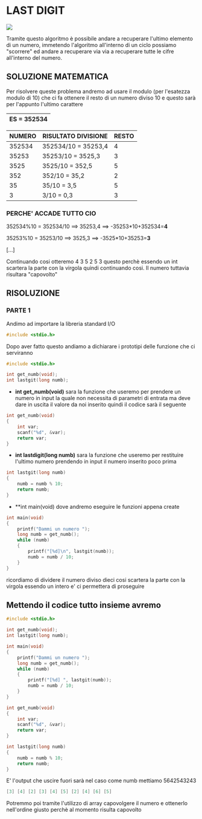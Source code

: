 # LAST DIGIT

![](https://img.shields.io/badge/snippet-c-green)

Tramite questo algoritmo è possibile andare a recuperare l'ultimo elemento di un numero, immetendo l'algoritmo all'interno di un ciclo possiamo "scorrere" ed andare a recuperare via via a recuperare tutte le cifre all'interno del numero.

## SOLUZIONE MATEMATICA
Per risolvere queste problema andremo ad usare il modulo (per l'esatezza modulo di 10) che ci fa ottenere il resto di un numero diviso 10 e questo sarà per l'appunto l'ultimo carattere

| ES = 352534|
| ------------- |


| NUMERO  | RISULTATO DIVISIONE |  RESTO |
| ------------- | ------------- |  ------------- |
| 352534  | 352534/10 = 35253,4  | 4 |
| 35253  | 35253/10 = 3525,3  | 3 |
| 3525  | 3525/10 = 352,5  | 5 |
| 352  | 352/10 = 35,2  | 2 |
| 35  | 35/10 = 3,5  | 5 |
| 3  | 3/10 = 0,3  | 3 |

### PERCHE' ACCADE TUTTO CIO

352534%10 = 352534/10 ==> 35253,4 ==> -35253*10+352534=**4** 

35253%10 = 35253/10 ==> 3525,3 ==> -3525*10+35253=**3**

[...]

Continuando cosi otteremo 4 3 5 2 5 3 questo perchè essendo un int scartera la parte con la virgola quindi continuando cosi.
Il numero tuttavia risultara "capovolto"

## RISOLUZIONE

### PARTE 1
Andimo ad importare la libreria standard I/O
```c
#include <stdio.h>
```
Dopo aver fatto questo andiamo a dichiarare i prototipi delle funzione che ci serviranno
```c
#include <stdio.h>

int get_numb(void);
int lastgit(long numb);
```
* **int get_numb(void)** sara la funzione che useremo per prendere un numero in input la quale non necessita di parametri di entrata ma deve dare in uscita il valore da noi inserito quindi il codice sarà il seguente
```c
int get_numb(void)
{
    int var;
    scanf("%d", &var);
    return var;
}
```
* **int lastdigit(long numb)** sara la funzione che useremo per restituire l'ultimo numero prendendo in input il numero inserito poco prima
```c
int lastgit(long numb)
{
    numb = numb % 10;
    return numb;
}

```
* **int main(void) dove andremo eseguire le funzioni appena create
```c
int main(void)
{
    printf("Dammi un numero ");
    long numb = get_numb();
    while (numb)
    {
        printf("[%d]\n", lastgit(numb));
        numb = numb / 10;
    }
}
```
ricordiamo di dividere il numero diviso dieci cosi scartera la parte con la virgola essendo un intero e' ci permettera di proseguire

## Mettendo il codice tutto insieme avremo
```c
#include <stdio.h>

int get_numb(void);
int lastgit(long numb);

int main(void)
{
    printf("Dammi un numero ");
    long numb = get_numb();
    while (numb)
    {
        printf("[%d] ", lastgit(numb));
        numb = numb / 10;
    }
}

int get_numb(void)
{
    int var;
    scanf("%d", &var);
    return var;
}

int lastgit(long numb)
{
    numb = numb % 10;
    return numb;
}
```
E' l'output che uscire fuori sarà nel caso come numb mettiamo 5642543243
```c
[3] [4] [2] [3] [4] [5] [2] [4] [6] [5]
```
Potremmo poi tramite l'utilizzo di array capovolgere il numero e ottenerlo nell'ordine giusto perchè al momento risulta capovolto
